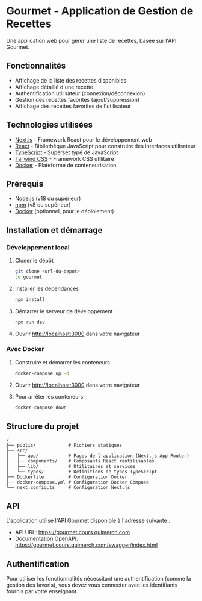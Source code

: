 # Gourmet - Application de Gestion de Recettes

Une application web pour gérer une liste de recettes, basée sur l'API Gourmet.

## Fonctionnalités

- Affichage de la liste des recettes disponibles
- Affichage détaillé d'une recette
- Authentification utilisateur (connexion/déconnexion)
- Gestion des recettes favorites (ajout/suppression)
- Affichage des recettes favorites de l'utilisateur

## Technologies utilisées

- [Next.js](https://nextjs.org/) - Framework React pour le développement web
- [React](https://reactjs.org/) - Bibliothèque JavaScript pour construire des interfaces utilisateur
- [TypeScript](https://www.typescriptlang.org/) - Superset typé de JavaScript
- [Tailwind CSS](https://tailwindcss.com/) - Framework CSS utilitaire
- [Docker](https://www.docker.com/) - Plateforme de conteneurisation

## Prérequis

- [Node.js](https://nodejs.org/) (v18 ou supérieur)
- [npm](https://www.npmjs.com/) (v8 ou supérieur)
- [Docker](https://www.docker.com/) (optionnel, pour le déploiement)

## Installation et démarrage

### Développement local

1. Cloner le dépôt
   ```bash
   git clone <url-du-depot>
   cd gourmet
   ```

2. Installer les dépendances
   ```bash
   npm install
   ```

3. Démarrer le serveur de développement
   ```bash
   npm run dev
   ```

4. Ouvrir [http://localhost:3000](http://localhost:3000) dans votre navigateur

### Avec Docker

1. Construire et démarrer les conteneurs
   ```bash
   docker-compose up -d
   ```

2. Ouvrir [http://localhost:3000](http://localhost:3000) dans votre navigateur

3. Pour arrêter les conteneurs
   ```bash
   docker-compose down
   ```

## Structure du projet

```
/
├── public/            # Fichiers statiques
├── src/
│   ├── app/           # Pages de l'application (Next.js App Router)
│   ├── components/    # Composants React réutilisables
│   ├── lib/           # Utilitaires et services
│   └── types/         # Définitions de types TypeScript
├── Dockerfile         # Configuration Docker
├── docker-compose.yml # Configuration Docker Compose
└── next.config.ts     # Configuration Next.js
```

## API

L'application utilise l'API Gourmet disponible à l'adresse suivante :
- API URL: https://gourmet.cours.quimerch.com
- Documentation OpenAPI: https://gourmet.cours.quimerch.com/swagger/index.html

## Authentification

Pour utiliser les fonctionnalités nécessitant une authentification (comme la gestion des favoris), vous devez vous connecter avec les identifiants fournis par votre enseignant.
